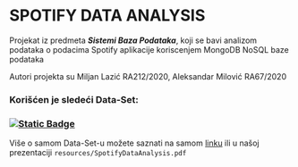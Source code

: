 
# **SPOTIFY DATA ANALYSIS**
Projekat iz predmeta **_Sistemi Baza Podataka_**, koji se bavi analizom podataka o podacima Spotify aplikacije koriscenjem MongoDB NoSQL baze podataka

Autori projekta su Miljan Lazić RA212/2020, Aleksandar Milović RA67/2020

### Korišćen je sledeći Data-Set:
###     [![Static Badge](https://img.shields.io/badge/Spotify_Data_Set-006400?logo=spotify&logoColor=white&style=for-the-badge)](https://www.kaggle.com/datasets/maltegrosse/8-m-spotify-tracks-genre-audio-features)
Više o samom Data-Set-u možete saznati na samom [linku](https://www.kaggle.com/datasets/maltegrosse/8-m-spotify-tracks-genre-audio-features) ili u našoj prezentaciji ```resources/SpotifyDataAnalysis.pdf```




